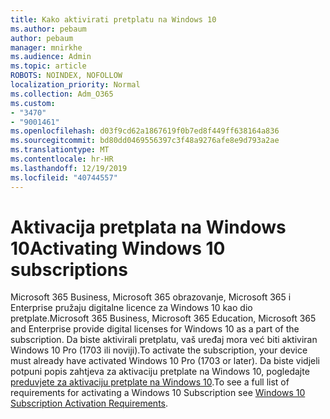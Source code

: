 ```yaml
---
title: Kako aktivirati pretplatu na Windows 10
ms.author: pebaum
author: pebaum
manager: mnirkhe
ms.audience: Admin
ms.topic: article
ROBOTS: NOINDEX, NOFOLLOW
localization_priority: Normal
ms.collection: Adm_O365
ms.custom:
- "3470"
- "9001461"
ms.openlocfilehash: d03f9cd62a1867619f0b7ed8f449ff638164a836
ms.sourcegitcommit: bd80dd0469556397c3f48a9276afe8e9d793a2ae
ms.translationtype: MT
ms.contentlocale: hr-HR
ms.lasthandoff: 12/19/2019
ms.locfileid: "40744557"
---
```

# <a name="activating-windows-10-subscriptions"></a><span data-ttu-id="4ceaf-102">Aktivacija pretplata na Windows 10</span><span class="sxs-lookup"><span data-stu-id="4ceaf-102">Activating Windows 10 subscriptions</span></span>

<span data-ttu-id="4ceaf-103">Microsoft 365 Business, Microsoft 365 obrazovanje, Microsoft 365 i Enterprise pružaju digitalne licence za Windows 10 kao dio pretplate.</span><span class="sxs-lookup"><span data-stu-id="4ceaf-103">Microsoft 365 Business, Microsoft 365 Education, Microsoft 365 and Enterprise provide digital licenses for Windows 10 as a part of the subscription.</span></span> <span data-ttu-id="4ceaf-104">Da biste aktivirali pretplatu, vaš uređaj mora već biti aktiviran Windows 10 Pro (1703 ili noviji).</span><span class="sxs-lookup"><span data-stu-id="4ceaf-104">To activate the subscription, your device must already have activated Windows 10 Pro (1703 or later).</span></span> <span data-ttu-id="4ceaf-105">Da biste vidjeli potpuni popis zahtjeva za aktivaciju pretplate na Windows 10, pogledajte [preduvjete za aktivaciju pretplate na Windows 10](https://docs.microsoft.com/windows/deployment/windows-10-subscription-activation#requirements).</span><span class="sxs-lookup"><span data-stu-id="4ceaf-105">To see a full list of requirements for activating a Windows 10 Subscription see [Windows 10 Subscription Activation Requirements](https://docs.microsoft.com/windows/deployment/windows-10-subscription-activation#requirements).</span></span>

